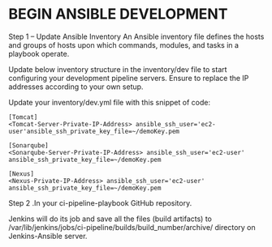 # BEGIN ANSIBLE DEVELOPMENT

Step 1 – Update Ansible Inventory
An Ansible inventory file defines the hosts and groups of hosts upon which commands, modules, and tasks in a playbook operate. 

Update below inventory structure in the inventory/dev file to start configuring your development pipeline servers. Ensure to replace the IP addresses according to your own setup.

Update your inventory/dev.yml file with this snippet of code:

```
[Tomcat]
<Tomcat-Server-Private-IP-Address> ansible_ssh_user='ec2-user'ansible_ssh_private_key_file=~/demoKey.pem

[Sonarqube]
<Sonarqube-Server-Private-IP-Address> ansible_ssh_user='ec2-user' ansible_ssh_private_key_file=~/demoKey.pem

[Nexus]
<Nexus-Private-IP-Address> ansible_ssh_user='ec2-user' ansible_ssh_private_key_file=~/demoKey.pem

```

Step 2 .In your ci-pipeline-playbook GitHub repository.

Jenkins will do its job and save all the files (build artifacts) to /var/lib/jenkins/jobs/ci-pipeline/builds/build_number/archive/ directory on Jenkins-Ansible server.